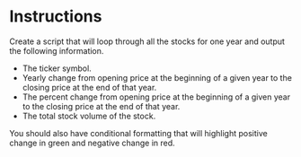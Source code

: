 # Instructions


Create a script that will loop through all the stocks for one year and output the following information.
- The ticker symbol.
- Yearly change from opening price at the beginning of a given year to the closing price at the end of that year.
- The percent change from opening price at the beginning of a given year to the closing price at the end of that year.
- The total stock volume of the stock.

You should also have conditional formatting that will highlight positive change in green and negative change in red.



